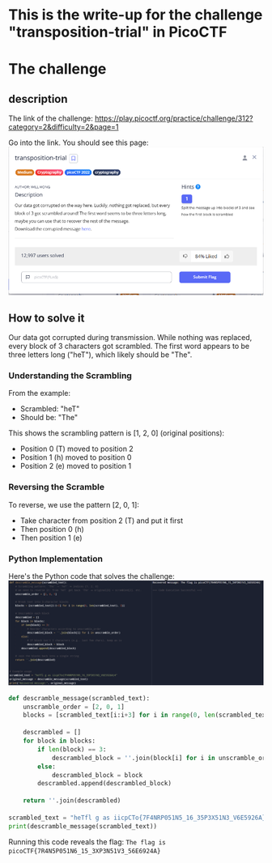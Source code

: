 # This is the write-up for the challenge "transposition-trial" in PicoCTF

# The challenge
## description
The link of the challenge: https://play.picoctf.org/practice/challenge/312?category=2&difficulty=2&page=1

Go into the link. You should see this page:  
![Challenge Description](./img/the_question.png)

## How to solve it
Our data got corrupted during transmission. While nothing was replaced, every block of 3 characters got scrambled. The first word appears to be three letters long ("heT"), which likely should be "The".

### Understanding the Scrambling
From the example:
- Scrambled: "heT"
- Should be: "The"

This shows the scrambling pattern is [1, 2, 0] (original positions):
- Position 0 (T) moved to position 2
- Position 1 (h) moved to position 0
- Position 2 (e) moved to position 1

### Reversing the Scramble
To reverse, we use the pattern [2, 0, 1]:
- Take character from position 2 (T) and put it first
- Then position 0 (h)
- Then position 1 (e)

### Python Implementation
Here's the Python code that solves the challenge:  
![Python Solution Code](./img/the_python_code_with_the_correct_flag.png)

```python
def descramble_message(scrambled_text):
    unscramble_order = [2, 0, 1]
    blocks = [scrambled_text[i:i+3] for i in range(0, len(scrambled_text), 3)]

    descrambled = []
    for block in blocks:
        if len(block) == 3:
            descrambled_block = ''.join(block[i] for i in unscramble_order)
        else:
            descrambled_block = block
        descrambled.append(descrambled_block)

    return ''.join(descrambled)

scrambled_text = "heTfl g as iicpCTo{7F4NRP051N5_16_35P3X51N3_V6E5926A}4"
print(descramble_message(scrambled_text))
```
Running this code reveals the flag: `The flag is picoCTF{7R4N5P051N6_15_3XP3N51V3_56E6924A}`
